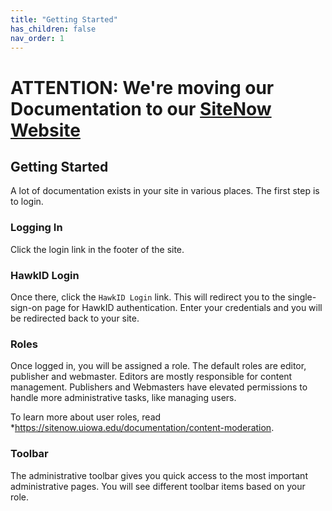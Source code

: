 ```yaml
---
title: "Getting Started"
has_children: false
nav_order: 1
---
```

# ATTENTION: We're moving our Documentation to our [SiteNow Website](http://sitenow.uiowa.edu/documentation)

## Getting Started

A lot of documentation exists in your site in various places. The first step is
to login.

### Logging In

Click the login link in the footer of the site.

### HawkID Login

Once there, click the `HawkID Login` link. This will redirect you to the single-
sign-on page for HawkID authentication. Enter your credentials and you will be
redirected back to your site.

### Roles

Once logged in, you will be assigned a role. The default roles are editor, publisher and
webmaster. Editors are mostly responsible for content management. Publishers and Webmasters have elevated permissions to handle more administrative tasks, like managing
users.

To learn more about user roles, read *https://sitenow.uiowa.edu/documentation/content-moderation.

### Toolbar

The administrative toolbar gives you quick access to the most important
administrative pages. You will see different toolbar items based on your role.
